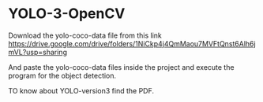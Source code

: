 # YOLO-3-OpenCV

Download the yolo-coco-data file from this link https://drive.google.com/drive/folders/1NiCkp4j4QmMaou7MVFtQnst6Alh6jmVL?usp=sharing

And paste the yolo-coco-data files inside the project and execute the program for the object detection.

TO know about YOLO-version3 find the PDF.
